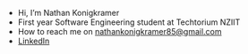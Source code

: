 - Hi, I’m Nathan Konigkramer
- First year Software Engineering student at Techtorium NZIIT
- How to reach me on nathankonigkramer85@gmail.com
- <a href="https://www.linkedin.com/in/nathan-konigkramer-b6335b237/" target="_blank">LinkedIn</a>

